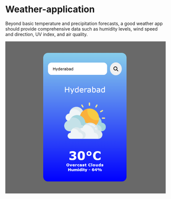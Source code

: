 # Weather-application
Beyond basic temperature and precipitation forecasts, a good weather app should provide comprehensive data such as humidity levels, wind speed and direction, UV index, and air quality.

![image alt](https://github.com/karimmohdrafi/weather/blob/557ea4918683d7554ccabfd73e43f2ac800d736c/Screenshot%202025-07-12%20195409.png)
